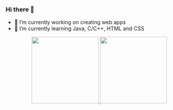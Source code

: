 ### Hi there 👋

- 🔭 I’m currently working on creating web apps
- 🌱 I’m currently learning Java, C/C++, HTML and CSS

<div align="center">
  <a href="https://github.com/Gustavo-NSAbreu">
  <img height="180em" src="https://github-readme-stats.vercel.app/api?username=Gustavo-NSAbreu&show_icons=true&theme=dracula&include_all_commits=true&count_private=true"/>
  <img height="180em" src="https://github-readme-stats.vercel.app/api/top-langs/?username=Gustavo-NSAbreu&layout=compact&langs_count=7&theme=dracula"/>
</div>


